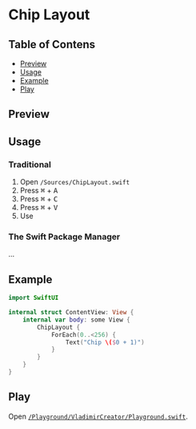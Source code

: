 # Chip Layout

## Table of Contens
- [Preview](#preview)
- [Usage](#usage)
- [Example](#example)
- [Play](#play)

## Preview

## Usage
### Traditional
1. Open `/Sources/ChipLayout.swift`
2. Press <kbd>⌘</kbd> + <kbd>A</kbd>
3. Press <kbd>⌘</kbd> + <kbd>C</kbd>
4. Press <kbd>⌘</kbd> + <kbd>V</kbd>
5. Use

### The Swift Package Manager
...

## Example
```swift
import SwiftUI

internal struct ContentView: View {
    internal var body: some View {
        ChipLayout {
            ForEach(0..<256) {
                Text("Chip \($0 + 1)")
            }
        }
    }
}
```

## Play
Open [`/Playground/VladimirCreator/Playground.swift`](/Playground/VladimirCreator/Playground.swift).
